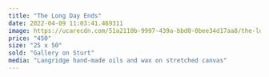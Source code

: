 ```yaml
---
title: "The Long Day Ends"
date: 2022-04-09 11:03:41.469311
image: https://ucarecdn.com/51a2110b-9997-439a-bbd0-0bee34d17aa8/the-long-day-ends.jpg
price: "450"
size: "25 x 50"
sold: "Gallery on Sturt"
media: "Langridge hand-made oils and wax on stretched canvas"
---
```


